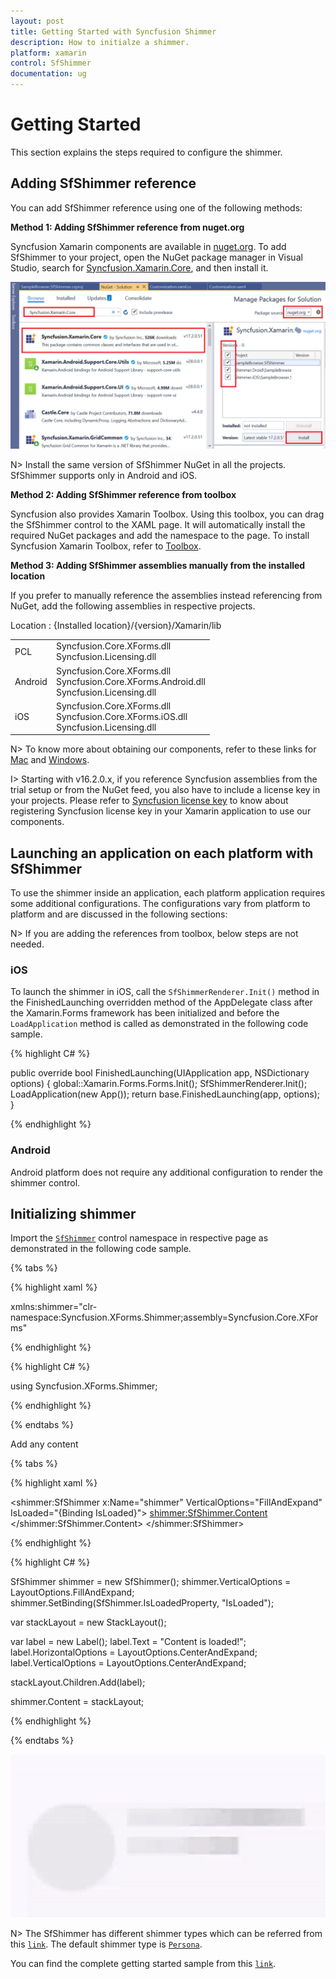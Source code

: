 ```yaml
---
layout: post
title: Getting Started with Syncfusion Shimmer
description: How to initialze a shimmer.
platform: xamarin
control: SfShimmer
documentation: ug
---
```


# Getting Started

This section explains the steps required to configure the shimmer.

## Adding SfShimmer reference

You can add SfShimmer reference using one of the following methods:

**Method 1: Adding SfShimmer reference from nuget.org**

Syncfusion Xamarin components are available in [nuget.org](https://www.nuget.org/). To add SfShimmer to your project, open the NuGet package manager in Visual Studio, search for [Syncfusion.Xamarin.Core](https://www.nuget.org/packages/Syncfusion.Xamarin.Core), and then install it.

![Add Packages](Getting-Started_images/Reference.png)

N> Install the same version of SfShimmer NuGet in all the projects. SfShimmer supports only in Android and iOS. 

**Method 2: Adding SfShimmer reference from toolbox**

Syncfusion also provides Xamarin Toolbox. Using this toolbox, you can drag the SfShimmer control to the XAML page. It will automatically install the required NuGet packages and add the namespace to the page. To install Syncfusion Xamarin Toolbox, refer to [Toolbox](https://help.syncfusion.com/xamarin/utility#toolbox).

**Method 3: Adding SfShimmer assemblies manually from the installed location**

If you prefer to manually reference the assemblies instead referencing from NuGet, add the following assemblies in respective projects.

Location : {Installed location}/{version}/Xamarin/lib

<table>
<tr>
<td>PCL</td>
<td>Syncfusion.Core.XForms.dll<br/>Syncfusion.Licensing.dll<br/></td>
</tr>
<tr>
<td>Android</td>
<td>Syncfusion.Core.XForms.dll<br/>Syncfusion.Core.XForms.Android.dll<br/>Syncfusion.Licensing.dll<br/></td>
</tr>
<tr>
<td>iOS</td>
<td>Syncfusion.Core.XForms.dll<br/>Syncfusion.Core.XForms.iOS.dll<br/>Syncfusion.Licensing.dll<br/></td>
</tr>
</table>

N> To know more about obtaining our components, refer to these links for [Mac](https://help.syncfusion.com/xamarin/introduction/download-and-installation/mac/) and [Windows](https://help.syncfusion.com/xamarin/introduction/download-and-installation/windows/).

I> Starting with v16.2.0.x, if you reference Syncfusion assemblies from the trial setup or from the NuGet feed, you also have to include a license key in your projects. Please refer to [Syncfusion license key](https://help.syncfusion.com/common/essential-studio/licensing/license-key/) to know about registering Syncfusion license key in your Xamarin application to use our components.

## Launching an application on each platform with SfShimmer

To use the shimmer inside an application, each platform application requires some additional configurations. The configurations vary from platform to platform and are discussed in the following sections:

N> If you are adding the references from toolbox, below steps are not needed.

### iOS

To launch the shimmer in iOS, call the `SfShimmerRenderer.Init()` method in the FinishedLaunching overridden method of the AppDelegate class after the Xamarin.Forms framework has been initialized and before the `LoadApplication` method is called as demonstrated in the following code sample.

{% highlight C# %} 

public override bool FinishedLaunching(UIApplication app, NSDictionary options)
{
    global::Xamarin.Forms.Forms.Init();
    SfShimmerRenderer.Init();
    LoadApplication(new App());
    return base.FinishedLaunching(app, options);
} 

{% endhighlight %}

### Android

Android platform does not require any additional configuration to render the shimmer control.

## Initializing shimmer

Import the [`SfShimmer`]() control namespace in respective page as demonstrated in the following code sample.

{% tabs %} 

{% highlight xaml %} 

xmlns:shimmer="clr-namespace:Syncfusion.XForms.Shimmer;assembly=Syncfusion.Core.XForms"

{% endhighlight %}

{% highlight C# %} 

using Syncfusion.XForms.Shimmer; 

{% endhighlight %}

{% endtabs %}

Add any content 

{% tabs %} 

{% highlight xaml %} 

<shimmer:SfShimmer x:Name="shimmer" VerticalOptions="FillAndExpand"
                           IsLoaded="{Binding IsLoaded}">
                        <shimmer:SfShimmer.Content>
                            <StackLayout>
                                <Label Text="Content is loaded!" HorizontalOptions="CenterAndExpand" VerticalOptions="CenterAndExpand"/>
                            </StackLayout>
                        </shimmer:SfShimmer.Content>
</shimmer:SfShimmer>

{% endhighlight %}

{% highlight C# %} 

SfShimmer shimmer = new SfShimmer();
shimmer.VerticalOptions = LayoutOptions.FillAndExpand;
shimmer.SetBinding(SfShimmer.IsLoadedProperty, "IsLoaded");

var stackLayout = new StackLayout();

var label = new Label();
label.Text = "Content is loaded!";
label.HorizontalOptions = LayoutOptions.CenterAndExpand;
label.VerticalOptions = LayoutOptions.CenterAndExpand;

stackLayout.Children.Add(label);

shimmer.Content = stackLayout;

{% endhighlight %}

{% endtabs %}

![Shimmer with Persona type](Getting-Started_images/Persona.gif)

N> The SfShimmer has different shimmer types which can be referred from this [`link`](). The default shimmer type is [`Persona`]().

You can find the complete getting started sample from this [`link`]().